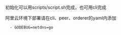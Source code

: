 初始化可以用scripts/script.sh完成，也可用cli完成

阿里云环境下部署请在cli、peer、orderer的yaml内添加

```shell
  - GODEBUG=netdns=go
```
